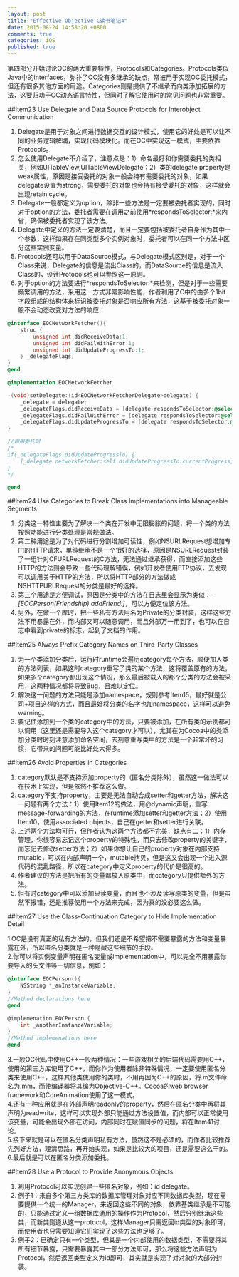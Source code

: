 ```yaml
---
layout: post
title: "Effective Objective-C读书笔记4"
date: 2015-08-24 14:58:20 +0800
comments: true
categories: iOS
published: true
---
```


第四部分开始讨论OC的两大重要特性，Protocols和Categories。Protocols类似Java中的interfaces，弥补了OC没有多继承的缺点，常被用于实现OC委托模式，但还有很多其他方面的用途。Categories则是提供了不继承而向类添加拓展的方法，这要归功于OC动态语言特性，但同时了解它使用时的常见问题也非常重要。

<!--more-->

##Item23 Use Delegate and Data Source Protocols for Interobject Communication

1. Delegate是用于对象之间进行数据交互的设计模式，使用它的好处是可以让不同的业务逻辑解耦，实现代码模块化。而在OC中实现这一模式，主要依靠Protocols。
2. 怎么使用Delegate不介绍了，注意点是：1）命名最好和你需要委托的类相关，例如UITableView,UITableViewDelegate；2）类的delegate property是weak属性，原因是接受委托的对象一般会持有需要委托的对象，如果delegate设置为strong，需要委托的对象也会持有接受委托的对象，这样就会出现retain cycle。
3. Delegate一般都定义为option，除非一些方法是一定要被委托者实现的，同时对于option的方法，委托者需要在调用之前使用*respondsToSelector:*来内省，确保被委托者实现了该方法。
4. Delegate中定义的方法一定要清楚，而且一定要包括被委托者自身作为其中一个参数，这样如果存在同类型多个实例对象时，委托者可以在同一个方法中区分这些实例变量。
5. Protocols还可以用于DataSource模式，与Delegate模式区别是，对于一个Class来说，Delegate的信息是流出Class的，而DataSource的信息是流入Class的，设计Protocols也可以参照这一原则。
6. 对于option的方法要进行*respondsToSelector:*来检测，但是对于一些需要频繁调用的方法，采用这一方式非常影响性能，作者利用了C中的由多个1bit字段组成的结构体来标识被委托对象是否响应所有方法，这基于被委托对象一般不会动态改变对方法的响应：

```objectivec
@interface EOCNetworkFetcher(){
	struc {
		unsigned int didReceiveData:1;
		unsigned int didFailWithError:1;
		unsigned int didUpdateProgressTo:1;
	} _delegateFlags;
}
@end

@implementation EOCNetworkFetcher

-(void)setDelegate:(id<EOCNetworkFetcherDelegate>delegate) {
	_delegate = delegate;
	_delegateFlags.didReceiveData = [delegate respondsToSelector:@selector(networkFetcher: didReceiveData:)];
	_delegateFlags.didFailWithError = [delegate respondsToSelector:@selector(networkFetcher: didFailWithError:)];
	_delegateFlags.didUpdateProgressTo = [delegate respondsToSelector:@selector(networkFetcher: didUpdateProgressTo:)];
}

//调用委托时
/*
if(_delegateFlags.didUpdateProgressTo) {
	[_delegate networkFetcher:self didUpdateProgressTo:currentProgress];
}
*/

@end
```  

<!--more-->

##Item24 Use Categories to Break Class Implementations into Manageable Segments

1. 分类这一特性主要为了解决一个类在开发中无限膨胀的问题，将一个类的方法按照功能进行分类处理是常规做法。
2. 第二种用途是为了对代码进行分割增加可读性，例如NSURLRequest想增加专门的HTTP请求，单纯继承不是一个很好的选择，原因是NSURLRequest封装了一组针对CFURLRequest的C方法，无法通过继承获得，而直接添加这些HTTP的方法则会导致一些代码理解错误，例如开发者使用FTP协议，去发现可以调用关于HTTP的方法，所以将HTTP部分的方法做成NSHTTPURLRequest的分类是最好的选择。
3. 第三个用途是方便调试，原因是分类中的方法在日志里会显示为类似：*-[EOCPerson(Friendship) addFriend:]*，可以方便定位该方法。
4. 另外，在做一个库时，把一些私有方法用名为Private的分类封装，这样这些方法不用暴露在外，而内部又可以随意调用，而且外部万一用到了，也可以在日志中看到private的标志，起到了文档的作用。

<!--more-->

##Item25 Always Prefix Category Names on Third-Party Classes

1. 为一个类添加分类后，运行时runtime会遍历category每个方法，顺便加入类的方法列表，如果这时category重写了类的某个方法，这将覆盖原有的方法，如果多个category都出现这个情况，那么最后被载入的那个分类的方法会被采用，这两种情况都将导致Bug，且难以定位。
2. 解决这一问题的方法只能是添加namespace，规则参考Item15，最好就是公司+项目这样的方式，而且最好将分类的名字也加namespace，这样可以避免warning。
3. 要记住添加到一个类的category中的方法，只要被添加，在所有类的示例都可以调用（这里还是需要导入这个category才可以），尤其在为Cocoa中的类添加分类时时刻注意添加命名空间，去刻意重写类中的方法是一个非常坏的习惯，它带来的问题可能比好处大得多。

<!--more-->

##Item26 Avoid Properties in Categories

1. category默认是不支持添加property的（匿名分类除外），虽然这一做法可以在技术上实现，但是依然不推荐这么做。
2. category不支持property，主要是无法自动合成setter和getter方法，解决这一问题有两个方法：1）使用Item12的做法，用@dynamic声明，重写message-forwarding的方法，在runtime添加setter和getter方法；2）使用Item10，使用associated objects，自己在getter和setter进行关联。
3. 上述两个方法均可行，但作者认为这两个方法都不完美，缺点有二：1）内存管理，你很容易忘记这个property的特殊性，而只去修改property的关键字，而忘记去修改setter方法；2）如果你想让自己的property对象在内部支持mutable，可以在内部声明一个，mutable拷贝，但是这又会出现一个进入源代码的混乱路径，所以在category中定义property的代价是很高的。
4. 作者建议的方法是把所有的变量都放入原类中，而category只提供额外的方法。
5. 但有时category中可以添加只读变量，而且也不涉及读写原类的变量，但是虽然不报错，还是推荐使用一个方法来完成，因为真的没必要这么做。

<!--more-->

##Item27 Use the Class-Continuation Category to Hide Implementation Detail

1.OC是没有真正的私有方法的，但我们还是不希望把不需要暴露的方法和变量暴露在外，所以匿名分类就是一种隐藏这些细节的手段。  
2.你可以将实例变量声明在匿名变量或implementation中，可以完全不用暴露你要导入的头文件等一切信息，例如：  

```objectivec
@interface EOCPerson(){
	NSString *_anInstanceVariable;
}
//Method declarations here
@end

@implemenation EOCPerson {
	int _anotherInstanceVariable;
}
//Method implemenations here
@end
```

3.一般OC代码中使用C++一般两种情况：一些游戏相关的后端代码需要用C++，使用的第三方库使用了C++，而你作为使用者除非特殊情况，一定要使用匿名分类来使用C++，这样其他类使用你的类时，不用再因为C++的原因，将.m文件命名为.mm，而使编译器将其编为Objective-C++。Cocoa的web browser framework和CoreAnimation使用了这一模式。  
4.还有一种应用就是在外部声明readonly的property，然后在匿名分类中再将其声明为readwrite，这样可以实现外部只能通过方法设置值，而内部可以正常使用该变量，可能会出现外部在访问，内部同时在赋值同步的问题，将在Item41讨论。  
5.接下来就是可以在匿名分类声明私有方法，虽然这不是必须的，而作者比较推荐先列好方法，理清思路，再开始实现，如果是比较大的项目，还是需要这么干的。  
6.最后就是可以在匿名分类添加委托。

<!--more-->

##Item28 Use a Protocol to Provide Anonymous Objects

1. 利用Protocol可以实现创建一些匿名对象，例如：id<EOCDelegate> delegate。
2. 例子1：来自多个第三方类库的数据库管理对象对应不同数据库类型，现在需要提供一个统一的Manager，来返回这些不同的对象，依靠基类继承是不可能的，只能通过定义一组数据库通用的操作作为Protocol，然后分别继承这些类，而新类则遵从这一protocol，这样Manager只需返回id<Protocol>类型的对象即可，而使用者也只需要知道它们实现了这些方法也足够了。
3. 例子2：已确定只有一个类型，但其是一个内部使用的数据类型，不需要将其所有细节暴露，只需要暴露其中一部分方法即可，那么将这些方法声明为Protocol，然后返回类型定义为id<Protocol>即可，其实就是实现了对对象的大部分封装。


